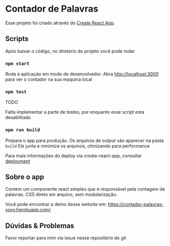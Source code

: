# Contador de Palavras

Esse projeto foi criado através do [Create React App](https://github.com/facebook/create-react-app).

## Scripts

Após baixar o código, no diretório do projeto você pode rodar

### `npm start`

Roda a aplicação em modo de desenvolvedor. 
Abra [http://localhost:3000](http://localhost:3000) para ver o contador na sua maquina local


### `npm test`

TODO

Falta implementar a parte de testes, por enquanto esse script esta desabilitado

### `npm run build`

Prepara o app para produção. Os arquivos de output vão aparecer na pasta `build`
Ele junta e minimiza os arquivos, otimizando para performance

Para mais informações do deploy via create-react-app, consultar [deployment](https://facebook.github.io/create-react-app/docs/deployment)


## Sobre o app

Contem um componente react simples que é responsável pela contagem de palavras. CSS direto em arquivo, sem modularização.

Você pode encontrar a demo desse website em: https://contador-palavras-voxy.herokuapp.com/

## Dúvidas & Problemas

Favor reportar para mim via issue nesse repositório do git